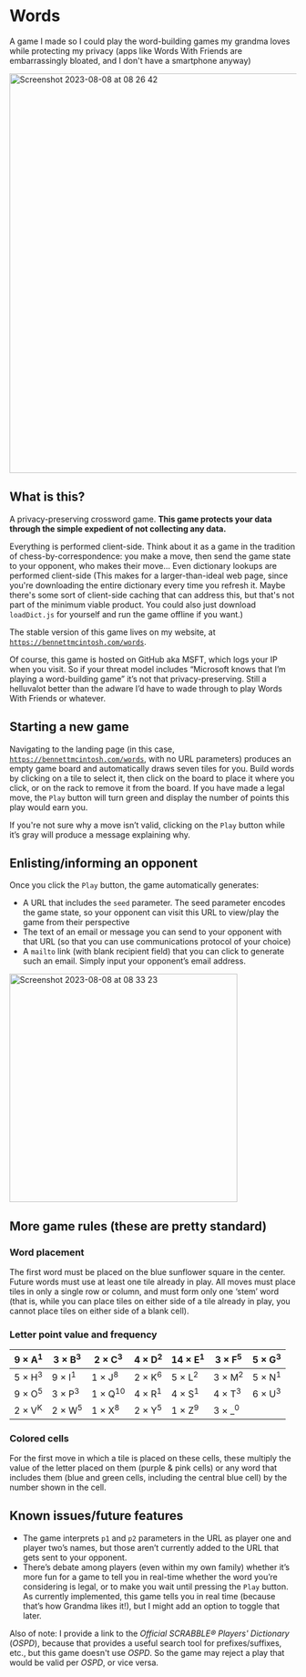 # Words
A game I made so I could play the word-building games my grandma loves while protecting my privacy (apps like Words With Friends are embarrassingly bloated, and I don't have a smartphone anyway)

<img width="700" alt="Screenshot 2023-08-08 at 08 26 42" src="https://github.com/benn-mctosh/words/assets/107890667/196e686a-c54e-4276-936f-adfc3a7f43e3">

## What is this? 
A privacy-preserving crossword game. **This game protects your data through the simple expedient of not collecting any data.**

Everything is performed client-side. Think about it as a game in the tradition of chess-by-correspondence: you make a move, then send the game state to your opponent, who makes their move... Even dictionary lookups are performed client-side (This makes for a larger-than-ideal web page, since you're downloading the entire dictionary every time you refresh it. Maybe there's some sort of client-side caching that can address this, but that's not part of the minimum viable product. You could also just download `loadDict.js` for yourself and run the game offline if you want.)

The stable version of this game lives on my website, at [`https://bennettmcintosh.com/words`](https://bennettmcintosh.com/words).

Of course, this game is hosted on GitHub aka MSFT, which logs your IP when you visit. So if your threat model includes “Microsoft knows that I’m playing a word-building game” it’s not that privacy-preserving. Still a helluvalot better than the adware I’d have to wade through to play Words With Friends or whatever. 

## Starting a new game
Navigating to the landing page (in this case, [`https://bennettmcintosh.com/words`](https://bennettmcintosh.com/words), with no URL parameters) produces an empty game board and automatically draws seven tiles for you. Build words by clicking on a tile to select it, then click on the board to place it where you click, or on the rack to remove it from the board. If you have made a legal move, the `Play` button will turn green and display the number of points this play would earn you. 

If you're not sure why a move isn’t valid, clicking on the `Play` button while it’s gray will produce a message explaining why.

## Enlisting/informing an opponent

Once you click the `Play` button, the game automatically generates:
* A URL that includes the `seed` parameter. The seed parameter encodes the game state, so your opponent can visit this URL to view/play the game from their perspective
* The text of an email or message you can send to your opponent with that URL (so that you can use communications protocol of your choice)
* A `mailto` link (with blank recipient field) that you can click to generate such an email. Simply input your opponent’s email address.

<img width="400" alt="Screenshot 2023-08-08 at 08 33 23" src="https://github.com/benn-mctosh/words/assets/107890667/33aeb676-37d8-4539-b827-27e3928fa20e">

## More game rules (these are pretty standard)

### Word placement

The first word must be placed on the blue sunflower square in the center. Future words must use at least one tile already in play. All moves must place tiles in only a single row or column, and must form only one ‘stem’ word (that is, while you can place tiles on either side of a tile already in play, you cannot place tiles on either side of a blank cell). 

### Letter point value and frequency
| 9 × A<sup>1</sup> | 3 × B<sup>3</sup> | 2 × C<sup>3</sup> | 4 × D<sup>2</sup> | 14 × E<sup>1</sup> | 3 × F<sup>5</sup> | 5 × G<sup>3</sup> |
|---|---|---|---|---|---|---|
| 5 × H<sup>3</sup> | 9 × I<sup>1</sup> | 1 × J<sup>8</sup> | 2 × K<sup>6</sup> | 5 × L<sup>2</sup> | 3 × M<sup>2</sup> | 5 × N<sup>1</sup> |
| 9 × O<sup>5</sup> | 3 × P<sup>3</sup> | 1 × Q<sup>10</sup> | 4 × R<sup>1</sup> | 4 × S<sup>1</sup> | 4 × T<sup>3</sup> | 6 × U<sup>3</sup> | 
| 2 × V<sup>K</sup> | 2 × W<sup>5</sup> | 1 × X<sup>8</sup> | 2 × Y<sup>5</sup> | 1 × Z<sup>9</sup> | 3 × _<sup>0</sup> | |

### Colored cells

For the first move in which a tile is placed on these cells, these multiply the value of the letter placed on them (purple & pink cells) or any word that includes them (blue and green cells, including the central blue cell) by the number shown in the cell. 

## Known issues/future features

* The game interprets `p1` and `p2` parameters in the URL as player one and player two’s names, but those aren’t currently added to the URL that gets sent to your opponent.
* There’s debate among players (even within my own family) whether it’s more fun for a game to tell you in real-time whether the word you’re considering is legal, or to make you wait until pressing the `Play` button. As currently implemented, this game tells you in real time (because that’s how Grandma likes it!), but I might add an option to toggle that later. 

Also of note: I provide a link to the *Official SCRABBLE® Players' Dictionary* (*OSPD*), because that provides a useful search tool for prefixes/suffixes, etc., but this game doesn't use *OSPD*. So the game may reject a play that would be valid per *OSPD*, or vice versa. 




